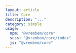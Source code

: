 ```yaml
---
layout: article
title: Core
description: "..."
category: simple
usage:
  npm: "@vrembem/core"
  scss: "@vrembem/core/index"
  js: "@vrembem/core"
---
```

